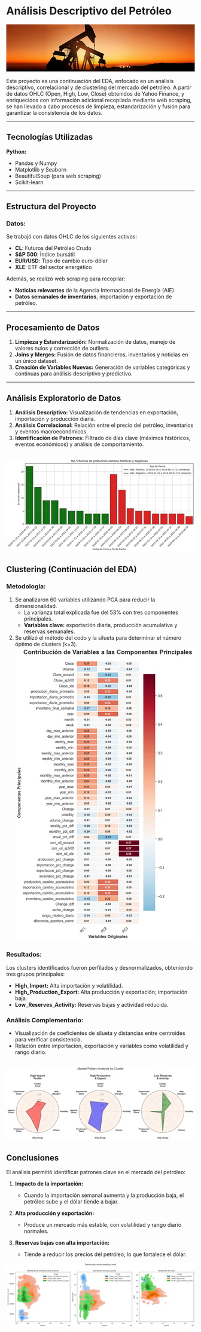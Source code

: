# Análisis Descriptivo del Petróleo  
![Crude](https://github.com/Arnaud-Chafai/EDA-CL/blob/main/Screenshots/crude%20oil.jpg)  

Este proyecto es una continuación del EDA, enfocado en un análisis descriptivo, correlacional y de clustering del mercado del petróleo. A partir de datos OHLC (Open, High, Low, Close) obtenidos de Yahoo Finance, y enriquecidos con información adicional recopilada mediante web scraping, se han llevado a cabo procesos de limpieza, estandarización y fusión para garantizar la consistencia de los datos.

---

## Tecnologías Utilizadas  
**Python:**  
- Pandas y Numpy  
- Matplotlib y Seaborn  
- BeautifulSoup (para web scraping)  
- Scikit-learn  

---

## Estructura del Proyecto  

### Datos:  
Se trabajó con datos OHLC de los siguientes activos:  
- **CL**: Futuros del Petróleo Crudo  
- **S&P 500**: Índice bursátil  
- **EUR/USD**: Tipo de cambio euro-dólar  
- **XLE**: ETF del sector energético  

Además, se realizó web scraping para recopilar:  
- **Noticias relevantes** de la Agencia Internacional de Energía (AIE).  
- **Datos semanales de inventarios**, importación y exportación de petróleo.  

---

## Procesamiento de Datos  

1. **Limpieza y Estandarización:** Normalización de datos, manejo de valores nulos y corrección de outliers.  
2. **Joins y Merges:** Fusión de datos financieros, inventarios y noticias en un único dataset.  
3. **Creación de Variables Nuevas:** Generación de variables categóricas y continuas para análisis descriptivo y predictivo.  

---

## Análisis Exploratorio de Datos  

1. **Análisis Descriptivo:** Visualización de tendencias en exportación, importación y producción diaria.  
2. **Análisis Correlacional:** Relación entre el precio del petróleo, inventarios y eventos macroeconómicos.  
3. **Identificación de Patrones:** Filtrado de días clave (máximos históricos, eventos económicos) y análisis de comportamiento.  

![Crude](https://github.com/Arnaud-Chafai/EDA-CL/blob/main/Screenshots/Rachas_importacion.png)  
---

## Clustering (Continuación del EDA)  

### Metodología:  
1. Se analizaron 60 variables utilizando PCA para reducir la dimensionalidad.  
   - La varianza total explicada fue del 53% con tres componentes principales.  
   - **Variables clave:** exportación diaria, producción acumulativa y reservas semanales.  
2. Se utilizó el método del codo y la silueta para determinar el número óptimo de clusters (k=3).
![Crude](https://github.com/Arnaud-Chafai/EDA-CL/blob/main/Screenshots/Contribucion_PCA.png)  

### Resultados:  
Los clusters identificados fueron perfilados y desnormalizados, obteniendo tres grupos principales:  
- **High_Import:** Alta importación y volatilidad.  
- **High_Production_Export:** Alta producción y exportación; importación baja.  
- **Low_Reserves_Activity:** Reservas bajas y actividad reducida.  

### Análisis Complementario:  
- Visualización de coeficientes de silueta y distancias entre centroides para verificar consistencia.  
- Relación entre importación, exportación y variables como volatilidad y rango diario.  

![Crude](https://github.com/Arnaud-Chafai/EDA-CL/blob/main/Screenshots/Perfilado.png)  
---

## Conclusiones  

El análisis permitió identificar patrones clave en el mercado del petróleo:  
1. **Impacto de la importación:**  
   - Cuando la importación semanal aumenta y la producción baja, el petróleo sube y el dólar tiende a bajar.  

2. **Alta producción y exportación:**  
   - Produce un mercado más estable, con volatilidad y rango diario normales.  

3. **Reservas bajas con alta importación:**  
   - Tiende a reducir los precios del petróleo, lo que fortalece el dólar.  

![Crude](https://github.com/Arnaud-Chafai/EDA-CL/blob/main/Screenshots/Densidad.png)  

